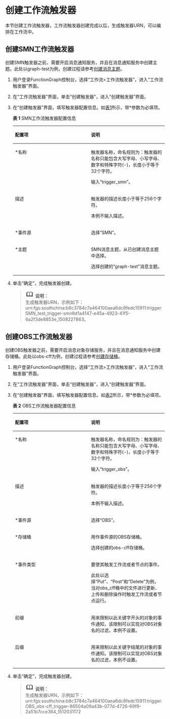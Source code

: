# 创建工作流触发器<a name="ZH-CN_TOPIC_0149027361"></a>

本节创建工作流触发器，工作流触发器创建完成以后，生成触发器URN，可以编排在工作流中。

## 创建SMN工作流触发器<a name="section567625512429"></a>

创建SMN触发器之前，需要开启消息通知服务，并且在消息通知服务中创建主题。此处以graph-test为例，创建过程请参考[创建消息主题](https://support.huaweicloud.com/usermanual-smn/zh-cn_topic_0043961401.html)。

1.  用户登录FunctionGraph控制台，选择“工作流\>工作流触发器”，进入“工作流触发器”界面。
2.  在“工作流触发器”界面，单击“创建触发器”，进入“创建触发器”界面。
3.  在“创建触发器”界面，填写触发器配置信息。如[表1](#table16705107144049)所示，带\*参数为必填项。

    **表 1**  SMN工作流触发器配置信息

    <a name="table16705107144049"></a>
    <table><thead align="left"><tr id="row14493034144049"><th class="cellrowborder" valign="top" width="50%" id="mcps1.2.3.1.1"><p id="p29330435144049"><a name="p29330435144049"></a><a name="p29330435144049"></a>配置项</p>
    </th>
    <th class="cellrowborder" valign="top" width="50%" id="mcps1.2.3.1.2"><p id="p26955041144049"><a name="p26955041144049"></a><a name="p26955041144049"></a>说明</p>
    </th>
    </tr>
    </thead>
    <tbody><tr id="row41268785144049"><td class="cellrowborder" valign="top" width="50%" headers="mcps1.2.3.1.1 "><p id="p54437320144049"><a name="p54437320144049"></a><a name="p54437320144049"></a>*名称</p>
    </td>
    <td class="cellrowborder" valign="top" width="50%" headers="mcps1.2.3.1.2 "><p id="p47346762144049"><a name="p47346762144049"></a><a name="p47346762144049"></a>触发器名称，命名规则为：触发器的名称只能包含大写字母、小写字母、数字和特殊字符(-)，长度小于等于32个字符。</p>
    <p id="p17455653143240"><a name="p17455653143240"></a><a name="p17455653143240"></a>输入“trigger_smn”。</p>
    </td>
    </tr>
    <tr id="row23467680144049"><td class="cellrowborder" valign="top" width="50%" headers="mcps1.2.3.1.1 "><p id="p21833904144049"><a name="p21833904144049"></a><a name="p21833904144049"></a>描述</p>
    </td>
    <td class="cellrowborder" valign="top" width="50%" headers="mcps1.2.3.1.2 "><p id="p23715809144049"><a name="p23715809144049"></a><a name="p23715809144049"></a>触发器的描述长度小于等于256个字符。</p>
    <p id="p4883782116354"><a name="p4883782116354"></a><a name="p4883782116354"></a>本例不输入描述。</p>
    </td>
    </tr>
    <tr id="row12115693144049"><td class="cellrowborder" valign="top" width="50%" headers="mcps1.2.3.1.1 "><p id="p41847090144049"><a name="p41847090144049"></a><a name="p41847090144049"></a>*事件源</p>
    </td>
    <td class="cellrowborder" valign="top" width="50%" headers="mcps1.2.3.1.2 "><p id="p34171115144049"><a name="p34171115144049"></a><a name="p34171115144049"></a>选择“SMN”。</p>
    </td>
    </tr>
    <tr id="row24296947143325"><td class="cellrowborder" valign="top" width="50%" headers="mcps1.2.3.1.1 "><p id="p54660729143339"><a name="p54660729143339"></a><a name="p54660729143339"></a>*主题</p>
    </td>
    <td class="cellrowborder" valign="top" width="50%" headers="mcps1.2.3.1.2 "><p id="p3641961992349"><a name="p3641961992349"></a><a name="p3641961992349"></a>SMN消息主题，从已创建消息主题中选择。</p>
    <p id="p65442965143339"><a name="p65442965143339"></a><a name="p65442965143339"></a>选择创建的“graph-test”消息主题。</p>
    </td>
    </tr>
    </tbody>
    </table>


1.  单击“确定”，完成触发器创建。

    >![](public_sys-resources/icon-note.gif) **说明：**   
    >生成触发器URN，示例如下：urn:fgs:southchina:b8c3784c7a464100aea6dc8fedc15911:trigger:SMN\_test\_trigger-smn8d1a4147-e45a-4923-41f5-6a2f3de8853e\_1508227863。  


## 创建OBS工作流触发器<a name="section1455021317121"></a>

创建OBS触发器之前，需要开启消息对象存储服务，并且在消息通知服务中创建存储桶。此处以obs-cff为例，创建过程请参考[创建存储桶](https://support.huaweicloud.com/usermanual-obs/zh-cn_topic_0045829088.html)。

1.  用户登录FunctionGraph控制台，选择“工作流\>工作流触发器”，进入“工作流触发器”界面。
2.  在“工作流触发器”界面，单击“创建触发器”，进入“创建触发器”界面。
3.  在“创建触发器”界面，填写触发器配置信息。如[表2](#table396812714132)所示，带\*参数为必填项。

    **表 2**  OBS工作流触发器配置信息

    <a name="table396812714132"></a>
    <table><thead align="left"><tr id="row1796862710134"><th class="cellrowborder" valign="top" width="50%" id="mcps1.2.3.1.1"><p id="p17968132710133"><a name="p17968132710133"></a><a name="p17968132710133"></a>配置项</p>
    </th>
    <th class="cellrowborder" valign="top" width="50%" id="mcps1.2.3.1.2"><p id="p49681227161314"><a name="p49681227161314"></a><a name="p49681227161314"></a>说明</p>
    </th>
    </tr>
    </thead>
    <tbody><tr id="row20976192714132"><td class="cellrowborder" valign="top" width="50%" headers="mcps1.2.3.1.1 "><p id="p19978727151318"><a name="p19978727151318"></a><a name="p19978727151318"></a>*名称</p>
    </td>
    <td class="cellrowborder" valign="top" width="50%" headers="mcps1.2.3.1.2 "><p id="p5980192712131"><a name="p5980192712131"></a><a name="p5980192712131"></a>触发器名称，命名规则为：触发器的名称只能包含大写字母、小写字母、数字和特殊字符(-)，长度小于等于32个字符。</p>
    <p id="p18981182771312"><a name="p18981182771312"></a><a name="p18981182771312"></a>输入“trigger_obs”。</p>
    </td>
    </tr>
    <tr id="row1898312714137"><td class="cellrowborder" valign="top" width="50%" headers="mcps1.2.3.1.1 "><p id="p209851127111319"><a name="p209851127111319"></a><a name="p209851127111319"></a>描述</p>
    </td>
    <td class="cellrowborder" valign="top" width="50%" headers="mcps1.2.3.1.2 "><p id="p0987527201314"><a name="p0987527201314"></a><a name="p0987527201314"></a>触发器的描述长度小于等于256个字符。</p>
    <p id="p15988122791314"><a name="p15988122791314"></a><a name="p15988122791314"></a>本例不输入描述。</p>
    </td>
    </tr>
    <tr id="row29891927191318"><td class="cellrowborder" valign="top" width="50%" headers="mcps1.2.3.1.1 "><p id="p1699015273137"><a name="p1699015273137"></a><a name="p1699015273137"></a>*事件源</p>
    </td>
    <td class="cellrowborder" valign="top" width="50%" headers="mcps1.2.3.1.2 "><p id="p59945277134"><a name="p59945277134"></a><a name="p59945277134"></a>选择“OBS”。</p>
    </td>
    </tr>
    <tr id="row1199513279133"><td class="cellrowborder" valign="top" width="50%" headers="mcps1.2.3.1.1 "><p id="p199971827121312"><a name="p199971827121312"></a><a name="p199971827121312"></a>*存储桶</p>
    </td>
    <td class="cellrowborder" valign="top" width="50%" headers="mcps1.2.3.1.2 "><p id="p15998727181312"><a name="p15998727181312"></a><a name="p15998727181312"></a>用作事件源的OBS存储桶。</p>
    <p id="p1599972761313"><a name="p1599972761313"></a><a name="p1599972761313"></a>选择创建的obs-cff存储桶。</p>
    </td>
    </tr>
    <tr id="row131931753203118"><td class="cellrowborder" valign="top" width="50%" headers="mcps1.2.3.1.1 "><p id="p151931753123117"><a name="p151931753123117"></a><a name="p151931753123117"></a>*事件类型</p>
    </td>
    <td class="cellrowborder" valign="top" width="50%" headers="mcps1.2.3.1.2 "><p id="p32389141113256"><a name="p32389141113256"></a><a name="p32389141113256"></a>要使其触发工作流或者节点的事件。</p>
    <p id="p50102754113611"><a name="p50102754113611"></a><a name="p50102754113611"></a>此处以选择“Put”、“Post”和“Delete”为例，当对obs_cff桶中的文件进行更新、上传和删除操作时触发工作流或者节点运行。</p>
    </td>
    </tr>
    <tr id="row39216573319"><td class="cellrowborder" valign="top" width="50%" headers="mcps1.2.3.1.1 "><p id="p392857183111"><a name="p392857183111"></a><a name="p392857183111"></a>前缀</p>
    </td>
    <td class="cellrowborder" valign="top" width="50%" headers="mcps1.2.3.1.2 "><p id="p5921957193115"><a name="p5921957193115"></a><a name="p5921957193115"></a>用来限制以此关键字开头的对象的事件通知，该限制可以实现对OBS对象名的过滤，本例不设置。</p>
    </td>
    </tr>
    <tr id="row81981010324"><td class="cellrowborder" valign="top" width="50%" headers="mcps1.2.3.1.1 "><p id="p31983043216"><a name="p31983043216"></a><a name="p31983043216"></a>后缀</p>
    </td>
    <td class="cellrowborder" valign="top" width="50%" headers="mcps1.2.3.1.2 "><p id="p1206200123216"><a name="p1206200123216"></a><a name="p1206200123216"></a>用来限制以此关键字结尾的对象的事件通知。该限制可以实现对OBS对象名的过滤，本例不设置。</p>
    </td>
    </tr>
    </tbody>
    </table>


1.  单击“确定”，完成触发器创建。

    >![](public_sys-resources/icon-note.gif) **说明：**   
    >生成触发器URN，示例如下：urn:fgs:southchina:b8c3784c7a464100aea6dc8fedc15911:trigger:OBS\_obs-cff\_trigger-86504a09a43b-077d-4726-69f9-2a51b7cce384\_1512031172  


